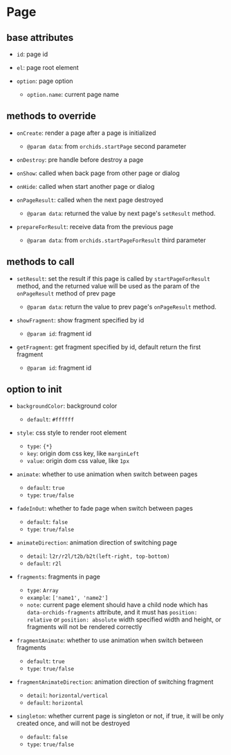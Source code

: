 # Page

## base attributes

* `id`: page id

* `el`: page root element

* `option`: page option
    - `option.name`: current page name

## methods to override

* `onCreate`: render a page after a page is initialized
    - `@param data`: from `orchids.startPage` second parameter
    
* `onDestroy`: pre handle before destroy a page

* `onShow`: called when back page from other page or dialog

* `onHide`: called when start another page or dialog

* `onPageResult`: called when the next page destroyed
    - `@param data`: returned the value by next page's `setResult` method.
    
* `prepareForResult`: receive data from the previous page
    - `@param data`: from `orchids.startPageForResult` third parameter
    
## methods to call

* `setResult`: set the result if this page is called by `startPageForResult` method, and the returned value will be used as the param of the `onPageResult` method of prev page
    - `@param data`: return the value to prev page's `onPageResult` method.
    
* `showFragment`: show fragment specified by id
    - `@param id`: fragment id
    
* `getFragment`: get fragment specified by id, default return the first fragment
    - `@param id`: fragment id

## option to init

* `backgroundColor`: background color
    - `default`: `#ffffff`
    
* `style`: css style to render root element
    - `type`: `{*}`
    - `key`: origin dom css key, like `marginLeft`
    - `value`: origin dom css value, like `1px`
    
* `animate`: whether to use animation when switch between pages
    - `default`: `true`
    - `type`: `true/false`
    
* `fadeInOut`: whether to fade page when switch between pages
    - `default`: `false`
    - `type`: `true/false`
    
* `animateDirection`: animation direction of switching page
    - `detail`: `l2r/r2l/t2b/b2t(left-right, top-bottom)`
    - `default`: `r2l`
    
* `fragments`: fragments in page
    - `type`: `Array`
    - `example`: `['name1', 'name2']`
    - `note`: current page element should have a child node which has `data-orchids-fragments` attribute, and it must has `position: relative` or `position: absolute` width specified width and height, or fragments will not be rendered correctly

* `fragmentAnimate`: whether to use animation when switch between fragments
    - `default`: `true`
    - `type`: `true/false`
    
* `fragmentAnimateDirection`: animation direction of switching fragment
    - `detail`: `horizontal/vertical`
    - `default`: `horizontal`

* `singleton`: whether current page is singleton or not, if true, it will be only created once, and will not be destroyed
    - `default`: `false`
    - `type`: `true/false`